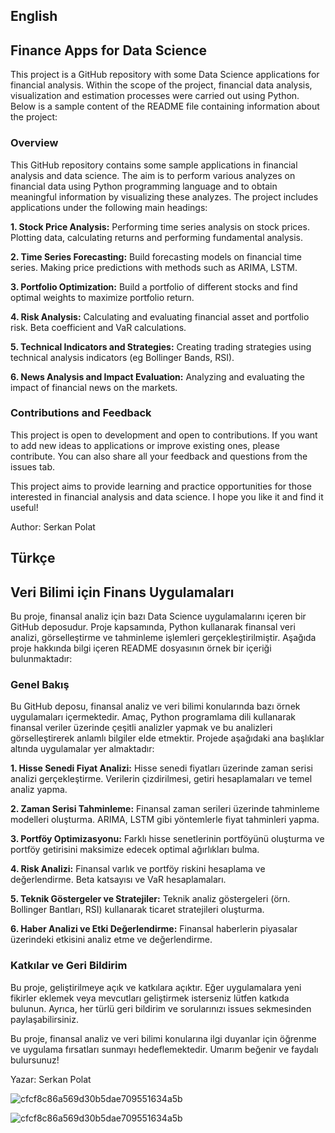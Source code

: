 ## English
## Finance Apps for Data Science

This project is a GitHub repository with some Data Science applications for financial analysis. Within the scope of the project, financial data analysis, visualization and estimation processes were carried out using Python. Below is a sample content of the README file containing information about the project:

### Overview

This GitHub repository contains some sample applications in financial analysis and data science. The aim is to perform various analyzes on financial data using Python programming language and to obtain meaningful information by visualizing these analyzes. The project includes applications under the following main headings:

**1. Stock Price Analysis:** Performing time series analysis on stock prices. Plotting data, calculating returns and performing fundamental analysis.

**2. Time Series Forecasting:** Build forecasting models on financial time series. Making price predictions with methods such as ARIMA, LSTM.

**3. Portfolio Optimization:** Build a portfolio of different stocks and find optimal weights to maximize portfolio return.

**4. Risk Analysis:** Calculating and evaluating financial asset and portfolio risk. Beta coefficient and VaR calculations.

**5. Technical Indicators and Strategies:** Creating trading strategies using technical analysis indicators (eg Bollinger Bands, RSI).

**6. News Analysis and Impact Evaluation:** Analyzing and evaluating the impact of financial news on the markets.

### Contributions and Feedback

This project is open to development and open to contributions. If you want to add new ideas to applications or improve existing ones, please contribute. You can also share all your feedback and questions from the issues tab.

This project aims to provide learning and practice opportunities for those interested in financial analysis and data science. I hope you like it and find it useful!

Author: Serkan Polat

## Türkçe
## Veri Bilimi için Finans Uygulamaları 

Bu proje, finansal analiz için bazı Data Science uygulamalarını içeren bir GitHub deposudur. Proje kapsamında, Python kullanarak finansal veri analizi, görselleştirme ve tahminleme işlemleri gerçekleştirilmiştir. Aşağıda proje hakkında bilgi içeren README dosyasının örnek bir içeriği bulunmaktadır:

### Genel Bakış

Bu GitHub deposu, finansal analiz ve veri bilimi konularında bazı örnek uygulamaları içermektedir. Amaç, Python programlama dili kullanarak finansal veriler üzerinde çeşitli analizler yapmak ve bu analizleri görselleştirerek anlamlı bilgiler elde etmektir. Projede aşağıdaki ana başlıklar altında uygulamalar yer almaktadır:

**1. Hisse Senedi Fiyat Analizi:** Hisse senedi fiyatları üzerinde zaman serisi analizi gerçekleştirme. Verilerin çizdirilmesi, getiri hesaplamaları ve temel analiz yapma.

**2. Zaman Serisi Tahminleme:** Finansal zaman serileri üzerinde tahminleme modelleri oluşturma. ARIMA, LSTM gibi yöntemlerle fiyat tahminleri yapma.

**3. Portföy Optimizasyonu:** Farklı hisse senetlerinin portföyünü oluşturma ve portföy getirisini maksimize edecek optimal ağırlıkları bulma.

**4. Risk Analizi:** Finansal varlık ve portföy riskini hesaplama ve değerlendirme. Beta katsayısı ve VaR hesaplamaları.

**5. Teknik Göstergeler ve Stratejiler:** Teknik analiz göstergeleri (örn. Bollinger Bantları, RSI) kullanarak ticaret stratejileri oluşturma.

**6. Haber Analizi ve Etki Değerlendirme:** Finansal haberlerin piyasalar üzerindeki etkisini analiz etme ve değerlendirme.

### Katkılar ve Geri Bildirim

Bu proje, geliştirilmeye açık ve katkılara açıktır. Eğer uygulamalara yeni fikirler eklemek veya mevcutları geliştirmek isterseniz lütfen katkıda bulunun. Ayrıca, her türlü geri bildirim ve sorularınızı issues sekmesinden paylaşabilirsiniz.


Bu proje, finansal analiz ve veri bilimi konularına ilgi duyanlar için öğrenme ve uygulama fırsatları sunmayı hedeflemektedir. Umarım beğenir ve faydalı bulursunuz!

Yazar: Serkan Polat

![cfcf8c86a569d30b5dae709551634a5b](https://github.com/serkannpolatt/DATA-SCIENCE-FOR-FINANCE/assets/92849974/a54d4fbf-986e-4517-8769-f0ca08814a8c)

![cfcf8c86a569d30b5dae709551634a5b](https://github.com/serkannpolatt/DATA-SCIENCE-FOR-FINANCE/assets/92849974/47308b58-35d3-4598-9d17-4fa56f61242c)
